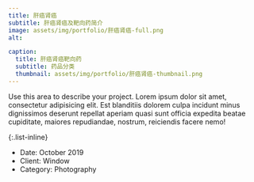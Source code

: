 ```yaml
---
title: 肝癌肾癌
subtitle: 肝癌肾癌及靶向药简介
image: assets/img/portfolio/肝癌肾癌-full.png
alt:

caption:
  title: 肝癌肾癌靶向药
  subtitle: 药品分类
  thumbnail: assets/img/portfolio/肝癌肾癌-thumbnail.png
---
```

Use this area to describe your project. Lorem ipsum dolor sit amet, consectetur adipisicing elit. Est blanditiis dolorem culpa incidunt minus dignissimos deserunt repellat aperiam quasi sunt officia expedita beatae cupiditate, maiores repudiandae, nostrum, reiciendis facere nemo!

{:.list-inline}
- Date: October 2019
- Client: Window
- Category: Photography
